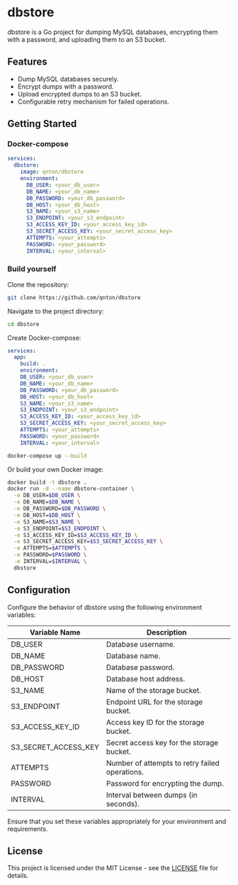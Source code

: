 # dbstore

dbstore is a Go project for dumping MySQL databases, encrypting them with a password, and uploading them to an S3 bucket.

## Features

- Dump MySQL databases securely.
- Encrypt dumps with a password.
- Upload encrypted dumps to an S3 bucket.
- Configurable retry mechanism for failed operations.

## Getting Started

### Docker-compose

```yaml
services:
  dbstore:
    image: qnton/dbstore
    environment:
      DB_USER: <your_db_user>
      DB_NAME: <your_db_name>
      DB_PASSWORD: <your_db_password>
      DB_HOST: <your_db_host>
      S3_NAME: <your_s3_name>
      S3_ENDPOINT: <your_s3_endpoint>
      S3_ACCESS_KEY_ID: <your_access_key_id>
      S3_SECRET_ACCESS_KEY: <your_secret_access_key>
      ATTEMPTS: <your_attempts>
      PASSWORD: <your_password>
      INTERVAL: <your_interval>
```

### Build yourself

Clone the repository:

```bash
git clone https://github.com/qnton/dbstore
```

Navigate to the project directory:

```bash
cd dbstore
```

Create Docker-compose:

```yaml
services:
  app:
    build: .
    environment:
    DB_USER: <your_db_user>
    DB_NAME: <your_db_name>
    DB_PASSWORD: <your_db_password>
    DB_HOST: <your_db_host>
    S3_NAME: <your_s3_name>
    S3_ENDPOINT: <your_s3_endpoint>
    S3_ACCESS_KEY_ID: <your_access_key_id>
    S3_SECRET_ACCESS_KEY: <your_secret_access_key>
    ATTEMPTS: <your_attempts>
    PASSWORD: <your_password>
    INTERVAL: <your_interval>
```

```bash
docker-compose up --build
```

Or build your own Docker image:

```bash
docker build -t dbstore .
docker run -d --name dbstore-container \
  -e DB_USER=$DB_USER \
  -e DB_NAME=$DB_NAME \
  -e DB_PASSWORD=$DB_PASSWORD \
  -e DB_HOST=$DB_HOST \
  -e S3_NAME=$S3_NAME \
  -e S3_ENDPOINT=$S3_ENDPOINT \
  -e S3_ACCESS_KEY_ID=$S3_ACCESS_KEY_ID \
  -e S3_SECRET_ACCESS_KEY=$S3_SECRET_ACCESS_KEY \
  -e ATTEMPTS=$ATTEMPTS \
  -e PASSWORD=$PASSWORD \
  -e INTERVAL=$INTERVAL \
  dbstore
```

## Configuration

Configure the behavior of dbstore using the following environment variables:

| Variable Name        | Description                                    |
| -------------------- | ---------------------------------------------- |
| DB_USER              | Database username.                             |
| DB_NAME              | Database name.                                 |
| DB_PASSWORD          | Database password.                             |
| DB_HOST              | Database host address.                         |
| S3_NAME              | Name of the storage bucket.                    |
| S3_ENDPOINT          | Endpoint URL for the storage bucket.           |
| S3_ACCESS_KEY_ID     | Access key ID for the storage bucket.          |
| S3_SECRET_ACCESS_KEY | Secret access key for the storage bucket.      |
| ATTEMPTS             | Number of attempts to retry failed operations. |
| PASSWORD             | Password for encrypting the dump.              |
| INTERVAL             | Interval between dumps (in seconds).           |

Ensure that you set these variables appropriately for your environment and requirements.

## License

This project is licensed under the MIT License - see the [LICENSE](./LICENSE) file for details.

